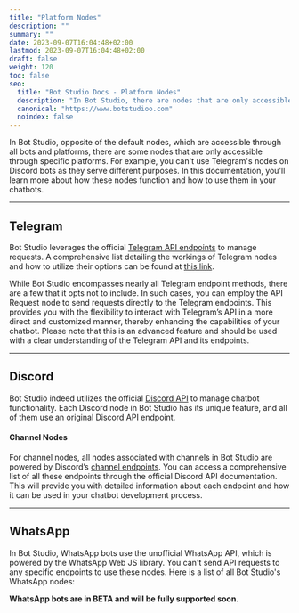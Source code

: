 ```yaml
---
title: "Platform Nodes"
description: ""
summary: ""
date: 2023-09-07T16:04:48+02:00
lastmod: 2023-09-07T16:04:48+02:00
draft: false
weight: 120
toc: false
seo:
  title: "Bot Studio Docs - Platform Nodes"
  description: "In Bot Studio, there are nodes that are only accessible through their specific platforms. Click here to learn more."
  canonical: "https://www.botstudioo.com"
  noindex: false
---
```


In Bot Studio, opposite of the default nodes, which are accessible through all bots and platforms, there are some nodes that are only accessible through specific platforms. For example, you can't use Telegram's nodes on Discord bots as they serve different purposes. In this documentation, you'll learn more about how these nodes function and how to use them in your chatbots.

---

## Telegram

Bot Studio leverages the official [Telegram API endpoints](https://core.telegram.org/bots/api) to manage requests. A comprehensive list detailing the workings of Telegram nodes and how to utilize their options can be found at [this link](https://core.telegram.org/bots/api#available-methods).

While Bot Studio encompasses nearly all Telegram endpoint methods, there are a few that it opts not to include. In such cases, you can employ the API Request node to send requests directly to the Telegram endpoints. This provides you with the flexibility to interact with Telegram’s API in a more direct and customized manner, thereby enhancing the capabilities of your chatbot. Please note that this is an advanced feature and should be used with a clear understanding of the Telegram API and its endpoints.

---

## Discord

Bot Studio indeed utilizes the official [Discord API](https://discord.com/developers/docs) to manage chatbot functionality. Each Discord node in Bot Studio has its unique feature, and all of them use an original Discord API endpoint.

#### Channel Nodes

For channel nodes, all nodes associated with channels in Bot Studio are powered by Discord’s [channel endpoints](https://discord.com/developers/docs/resources/channel). You can access a comprehensive list of all these endpoints through the official Discord API documentation. This will provide you with detailed information about each endpoint and how it can be used in your chatbot development process.

---

## WhatsApp

In Bot Studio, WhatsApp bots use the unofficial WhatsApp API, which is powered by the WhatsApp Web JS library. You can't send API requests to any specific endpoints to use these nodes. Here is a list of all Bot Studio's WhatsApp nodes:

**WhatsApp bots are in BETA and will be fully supported soon.**
